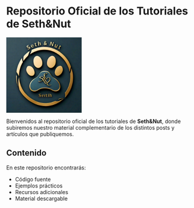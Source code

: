 # Repositorio Oficial de los Tutoriales de Seth&Nut

<img src="images/sn_cuadrado.png" width="200" align="center" />

Bienvenidos al repositorio oficial de los tutoriales de **Seth&Nut**, 
donde subiremos nuestro material complementario de los distintos posts 
y artículos que publiquemos.

## Contenido

En este repositorio encontrarás:

- Código fuente
- Ejemplos prácticos
- Recursos adicionales
- Material descargable

